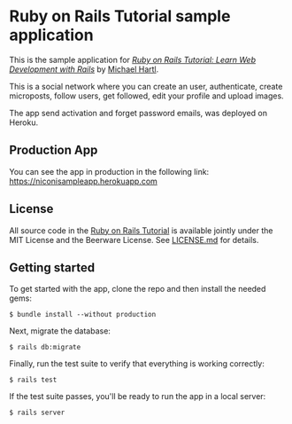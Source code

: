 # Ruby on Rails Tutorial sample application

This is the sample application for
[*Ruby on Rails Tutorial:
Learn Web Development with Rails*](http://www.railstutorial.org/)
by [Michael Hartl](http://www.michaelhartl.com/).

This is a social network where you can create an user, authenticate, create microposts, follow users, get followed, edit your profile and upload images.

The app send activation and forget password emails, was deployed on Heroku.

## Production App

You can see the app in production in the following link: https://niconisampleapp.herokuapp.com

## License

All source code in the [Ruby on Rails Tutorial](http://railstutorial.org/)
is available jointly under the MIT License and the Beerware License. See
[LICENSE.md](LICENSE.md) for details.

## Getting started

To get started with the app, clone the repo and then install the needed gems:

```
$ bundle install --without production
```

Next, migrate the database:

```
$ rails db:migrate
```

Finally, run the test suite to verify that everything is working correctly:

```
$ rails test
```

If the test suite passes, you'll be ready to run the app in a local server:

```
$ rails server
```
